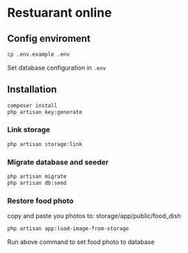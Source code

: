 # Restuarant online

## Config enviroment

```bash
cp .env.example .env
```

Set database configuration in `.env`

## Installation

```bash
composer install
php artisan key:generate
```

### Link storage

```bash
php artisan storage:link
```

### Migrate database and seeder

```bash
php artisan migrate
php artisan db:seed
```

### Restore food photo

copy and paste you photos to: storage/app/public/food_dish

```bash
php artisan app:load-image-from-storage
```

Run above command to set food photo to database
